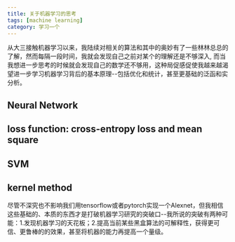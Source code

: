 ```yaml
---
title: 关于机器学习的思考
tags: [machine learning]
category: 学习一个
---
```


从大三接触机器学习以来，我陆续对相关的算法和其中的奥妙有了一些林林总总的了解，然而每隔一段时间，我就会发现自己之前对某个的理解还是不够深入, 而当我想进一步思考的时候就会发现自己的数学还不够用，这种局促感促使我越来越渴望进一步学习机器学习背后的基本原理--包括优化和统计，甚至更基础的泛函和实分析。
<!--more-->

## Neural Network

## loss function: cross-entropy loss and mean square

## SVM

## kernel method

尽管不深究也不影响我们用tensorflow或者pytorch实现一个Alexnet，但我相信这些基础的、本质的东西才是打破机器学习研究的突破口--我所说的突破有两种可能：1.发现机器学习的天花板；2.提高当前某些黑盒算法的可解释性，获得更可信、更鲁棒的的效果，甚至将机器的能力再提高一个量级。
